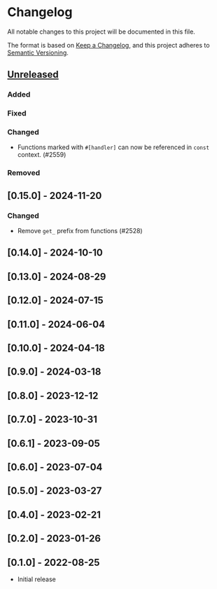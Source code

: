 # Changelog

All notable changes to this project will be documented in this file.

The format is based on [Keep a Changelog](https://keepachangelog.com/en/1.1.0/),
and this project adheres to [Semantic Versioning](https://semver.org/spec/v2.0.0.html).

## [Unreleased]

### Added

### Fixed

### Changed

- Functions marked with `#[handler]` can now be referenced in `const` context. (#2559)

### Removed

## [0.15.0] - 2024-11-20

### Changed

- Remove `get_` prefix from functions (#2528)

## [0.14.0] - 2024-10-10

## [0.13.0] - 2024-08-29

## [0.12.0] - 2024-07-15

## [0.11.0] - 2024-06-04

## [0.10.0] - 2024-04-18

## [0.9.0] - 2024-03-18

## [0.8.0] - 2023-12-12

## [0.7.0] - 2023-10-31

## [0.6.1] - 2023-09-05

## [0.6.0] - 2023-07-04

## [0.5.0] - 2023-03-27

## [0.4.0] - 2023-02-21

## [0.2.0] - 2023-01-26

## [0.1.0] - 2022-08-25

- Initial release

[Unreleased]: https://github.com/esp-rs/esp-hal/commits/main/esp-hal-procmacros?since=2024-11-20
